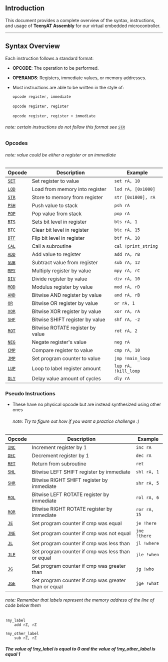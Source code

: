 ## Introduction
This document provides a complete overview of the syntax, instructions, and usage of  **TeenyAT Assembly** for our virtual embedded microcontroller.

---

## Syntax Overview
Each instruction follows a standard format:

- **OPCODE**: The operation to be performed.  
- **OPERANDS**: Registers, immediate values, or memory addresses.  
- Most instructions are able to be written in the style of:

    `opcode register, immediate` <br>  
    `opcode register, register` <br>  
    `opcode register, register + immediate`

###### note: certain instructions do not follow this format see [`STR`](./instructions/str.md)

<a name="opcode-table"/>

### Opcodes
###### note: value could be either a register or an immediate 

| Opcode  | Description                  | Example                  |
|---------|------------------------------|--------------------------|
| [`SET`](./instructions/set.md)  | Set register to value | `set rA, 10`          |
| [`LOD`](./instructions/lod.md) | Load from memory into register  | `lod rA, [0x1000]`     |
| [`STR`](./instructions/str.md)  | Store to memory from register | `str [0x1000], rA`   |
| [`PSH`](./instructions/psh.md)   | Push value to stack | `psh rA`       |
| [`POP`](./instructions/pop.md)   | Pop value from stack | `pop rA`       |
| [`BTS`](./instructions/bts.md)   | Sets bit level in register  | `bts rA, 1`              |
| [`BTC`](./instructions/btc.md)   | Clear bit level in register | `btc rA, 15`            |
| [`BTF`](./instructions/btf.md)  | Flip bit level in register             | `btf rA, 10`             |
| [`CAL`](./instructions/cal.md)   | Call a subroutine        | `cal !print_string`                   |
| [`ADD`](./instructions/add.md)   | Add value to register        | `add rA, rB`                   |
| [`SUB`](./instructions/sub.md)   | Subtract value from register        | `sub rA, 12`      |
| [`MPY`](./instructions/mpy.md)   | Multiply register by value        | `mpy rA, rC`        |
| [`DIV`](./instructions/div.md)   | Divide register by value        | `div rA, 10`       |
| [`MOD`](./instructions/mod.md)   | Modulus register by value        | `mod rA, rD`     |
| [`AND`](./instructions/and.md)   | Bitwise AND register by value       | `and rA, rB`  |
| [`OR`](./instructions/or.md)   | Bitwise OR register by value        | `or rA, 1`    |
| [`XOR`](./instructions/xor.md)   | Bitwise XOR register by value        | `xor rA, rA`        |
| [`SHF`](./instructions/shf.md)   | Bitwise SHIFT register by value        | `shf rA, -2`     |
| [`ROT`](./instructions/rot.md)   | Bitwise ROTATE register by value    | `rot rA, 2`      |
| [`NEG`](./instructions/neg.md)   | Negate register's value       | `neg rA`                   |
| [`CMP`](./instructions/cmp.md)   | Compare register to value        | `cmp rA, 10`     |
| [`JMP`](./instructions/jmp.md)   | Set program counter to value        | `jmp !main_loop`|
| [`LUP`](./instructions/lup.md)   | Loop to label register amount     | `lup rA, !kill_loop`|
| [`DLY`](./instructions/dly.md)   | Delay value amount of cycles        | `dly rA`|

<a name="pseudo-table"/>

### Pseudo Instructions
- These have no physical opcode but are instead synthesized using other ones  
  ###### note: Try to figure out how if you want a practice challenge :)  

| Opcode  | Description                  | Example                  |
|---------|------------------------------|--------------------------|
| [`INC`](./instructions/inc.md)  | Increment register by 1 | `inc rA`          |
| [`DEC`](./instructions/dec.md) | Decrement register by 1  | `dec rA`     |
| [`RET`](./instructions/ret.md)  | Return from subroutine | `ret`   |
| [`SHL`](./instructions/shl.md)   | Bitwise LEFT SHIFT register by immediate  | `shl rA, 1`       |
| [`SHR`](./instructions/shr.md)   | Bitwise RIGHT SHIFT register by immediate | `shr rA, 5`       |
| [`ROL`](./instructions/rol.md)   | Bitwise LEFT ROTATE register by immediate  | `rol rA, 6`    |
| [`ROR`](./instructions/ror.md)   | Bitwise RIGHT ROTATE register by immediate | `ror rA, 15`    |
| [`JE`](./instructions/je.md)  | Set program counter if cmp was equal      | `je !here`   |
| [`JNE`](./instructions/jne.md)   | Set program counter if cmp was not equal| `jne !there`  |
| [`JL`](./instructions/jl.md)   | Set program counter if cmp was less than | `jl !where`  |
| [`JLE`](./instructions/jle.md)   | Set program counter if cmp was less than or equal| `jle !when`  |
| [`JG`](./instructions/jg.md)   | Set program counter if cmp was greater than  | `jg !who`  |
| [`JGE`](./instructions/jge.md)   | Set program counter if cmp was greater than or equal | `jge !what` |

###### note: Remember that labels represent the memory address of the line of code below them
```assembly
!my_label
    add rZ, rZ

!my_other_label
    sub rZ, rZ
```

##### The value of !my_label is equal to 0 and the value of !my_other_label is equal 1